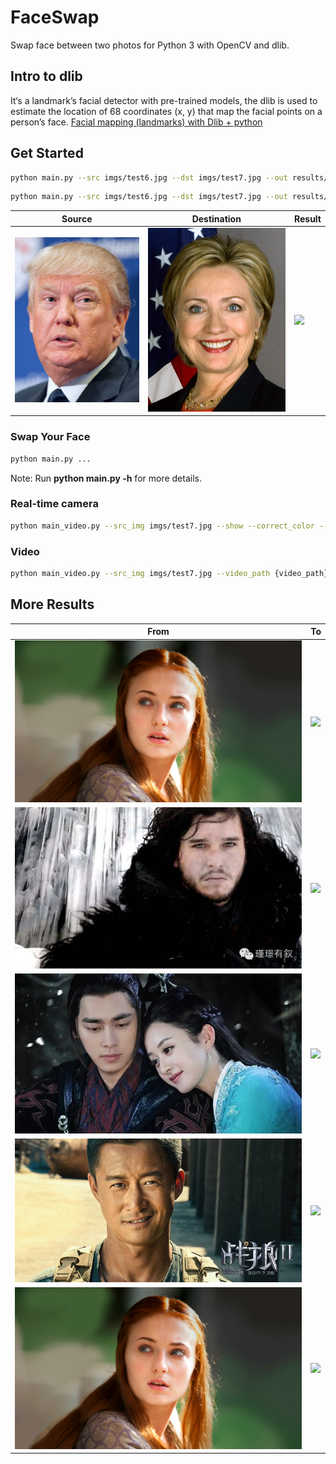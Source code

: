 # FaceSwap
Swap face between two photos for Python 3 with OpenCV and dlib.

## Intro to dlib
It‘s a landmark’s facial detector with pre-trained models, 
the dlib is used to estimate the location of 68 coordinates (x, y) 
that map the facial points on a person’s face.
[Facial mapping (landmarks) with Dlib + python](https://towardsdatascience.com/facial-mapping-landmarks-with-dlib-python-160abcf7d672)
## Get Started
```sh
python main.py --src imgs/test6.jpg --dst imgs/test7.jpg --out results/output6_7.jpg --correct_color
```

[//]: # (| Source | Destination | Result |)

[//]: # (| --- | --- | --- |)

[//]: # (|![]&#40;imgs/test6.jpg&#41; | ![]&#40;imgs/test7.jpg&#41; | ![]&#40;results/output6_7.jpg&#41; |)

```sh
python main.py --src imgs/test6.jpg --dst imgs/test7.jpg --out results/output6_7_2d.jpg --correct_color --warp_2d
```

| Source | Destination | Result |
| --- | --- | --- |
|![](imgs/test6.jpg) | ![](imgs/test7.jpg) | ![](results/output6_7_2d.jpg) |


### Swap Your Face
```sh
python main.py ...
```
Note: Run **python main.py -h** for more details.

### Real-time camera
```sh
python main_video.py --src_img imgs/test7.jpg --show --correct_color --save_path {*.avi}
```

### Video
```sh
python main_video.py --src_img imgs/test7.jpg --video_path {video_path} --show --correct_color --save_path {*.avi}
```

## More Results
| From | To |
| --- | --- |
| ![](imgs/test4.jpg) | ![](results/output6_4.jpg) |
| ![](imgs/test3.jpg) | ![](results/output6_3.jpg) |
| ![](imgs/test2.jpg) | ![](results/output6_2_2d.jpg) |
| ![](imgs/test1.jpg) | ![](results/output6_1.jpg) |
| ![](imgs/test4.jpg) | ![](results/output7_4.jpg) |
